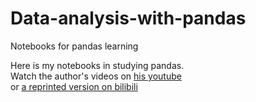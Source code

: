 # Data-analysis-with-pandas
 Notebooks for pandas learning  
 
 Here is my notebooks in studying pandas.  
 Watch the author's videos on [his youtube](https://www.youtube.com/channel/UCnVzApLJE2ljPZSeQylSEyg)  
 or [a reprinted version on bilibili](https://www.bilibili.com/video/BV1cs411t7He?from=search&seid=10133592190646536857)
